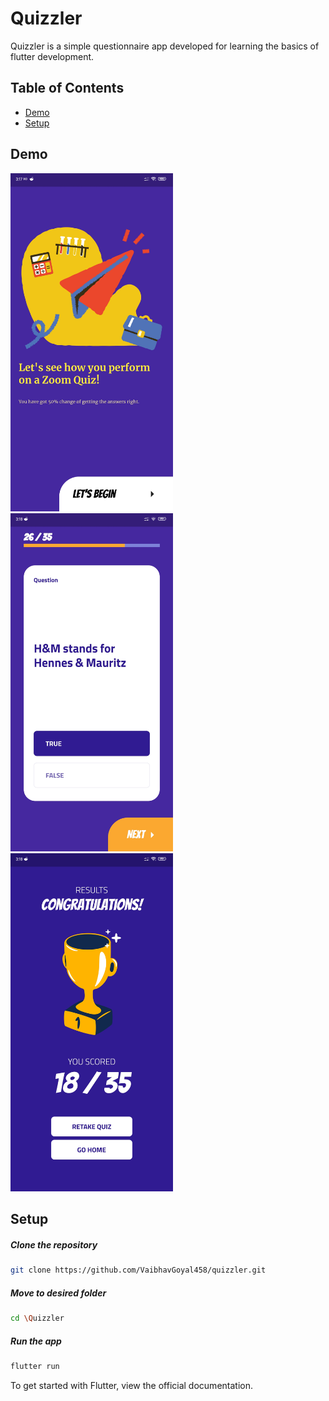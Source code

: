 # Quizzler

Quizzler is a simple questionnaire app developed for learning the basics of flutter development. 

## Table of Contents
* [Demo](#demo)
* [Setup](#setup)

## Demo

<img src="https://github.com/VaibhavGoyal458/quizzler/blob/master/assets/images/home.jpg" width="260px"> &nbsp;&nbsp;&nbsp;&nbsp; <img src="https://github.com/VaibhavGoyal458/quizzler/blob/master/assets/images/question.jpg" width="260px"> &nbsp;&nbsp;&nbsp;&nbsp; <img src="https://github.com/VaibhavGoyal458/quizzler/blob/master/assets/images/result.jpg" width="260px"> 

## Setup

  ##### Clone the repository
```bash
git clone https://github.com/VaibhavGoyal458/quizzler.git
```
  ##### Move to desired folder
```bash
cd \Quizzler
```

  ##### Run the app
```bash
flutter run
```

To get started with Flutter, view the official documentation.
